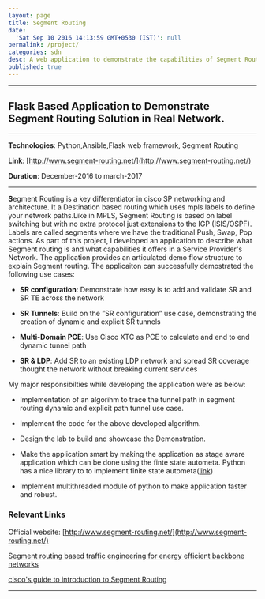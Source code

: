 ```yaml
---
layout: page
title: Segment Routing
date:
  'Sat Sep 10 2016 14:13:59 GMT+0530 (IST)': null
permalink: /project/
categories: sdn
desc: A web application to demonstrate the capabilities of Segment Routing
published: true
---
```


---
## Flask Based Application to Demonstrate Segment Routing Solution in Real Network.
---

**Technologies**: Python,Ansible,Flask web framework, Segment Routing

**Link**: [http://www.segment-routing.net/](http://www.segment-routing.net/)

**Duration**: December-2016 to march-2017

---

**S**egment Routing is a key differentiator in cisco SP networking and architecture. It a Destination based routing which uses mpls labels to define your network paths.Like in MPLS, Segment Routing is based on label switching but with no extra protocol just extensions to the IGP (ISIS/OSPF).
Labels are called segments where we have the traditional Push, Swap, Pop actions. As part of this project, I developed an application to describe what Segment routing is and what capabilities it offers in a Service Provider's Network. The application provides an articulated demo flow structure to explain Segment routing. The applicaiton can successfully demostrated the following use cases:

- **SR configuration**: Demonstrate how easy is to add and validate SR and SR TE across the network

- **SR Tunnels**: Build on the ”SR configuration” use case, demonstrating the creation of dynamic and explicit SR tunnels

- **Multi-Domain PCE**: Use Cisco XTC as PCE to calculate and end to end dynamic tunnel path

- **SR & LDP**: Add SR to an existing LDP network and spread SR coverage thought the network without breaking current services


My major responsibilties while developing the application were as below:

- Implementation of an algorihm to trace the tunnel path in segment routing dynamic and explicit path tunnel use case.

- Implement the code for the above developed algorithm.

- Design the lab to build and showcase the Demonstration.

- Make the application smart by making the application as stage aware application which can be done using the finte state autometa. Python has a nice library to to implement finite state autometa([link](https://www.python-course.eu/finite_state_machine.php))

- Implement multithreaded module of python to make application faster and robust.

### Relevant Links

Official website: [http://www.segment-routing.net/](http://www.segment-routing.net/)

[Segment routing based traffic engineering for energy efficient backbone networks](http://ieeexplore.ieee.org/document/7057272/?reload=true)

[cisco's guide to introduction to Segment Routing](https://www.cisco.com/c/en/us/td/docs/ios-xml/ios/seg_routing/configuration/xe-3s/segrt-xe-3s-book/intro-seg-routing.pdf)

---
